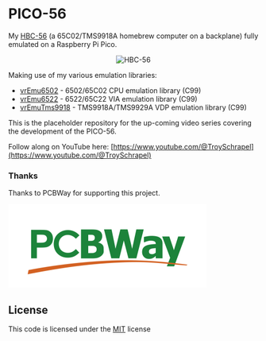 # PICO-56
My [HBC-56](https://github.com/visrealm/hbc-56) (a 65C02/TMS9918A homebrew computer on a backplane) fully emulated on a Raspberry Pi Pico.

<p align="center"><img src="img/thumb.png" alt="HBC-56" width="640px"></p>

Making use of my various emulation libraries:

* [vrEmu6502](https://github.com/visrealm/vrEmu6502) - 6502/65C02 CPU emulation library (C99)
* [vrEmu6522](https://github.com/visrealm/vrEmu6522) - 6522/65C22 VIA emulation library (C99)
* [vrEmuTms9918](https://github.com/visrealm/vrEmuTms9918) - TMS9918A/TMS9929A VDP emulation library (C99)

This is the placeholder repository for the up-coming video series covering the development of the PICO-56.

Follow along on YouTube here: [https://www.youtube.com/@TroySchrapel](https://www.youtube.com/@TroySchrapel)

### Thanks

Thanks to PCBWay for supporting this project.

[![PCBWay](/img/pcbway_sm.png)](https://pcbway.com/g/186WQ9)

## License
This code is licensed under the [MIT](https://opensource.org/licenses/MIT "MIT") license
